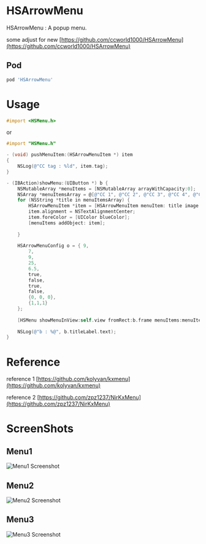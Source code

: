 # HSArrowMenu
HSArrowMenu : A popup menu.

some adjust for new [https://github.com/ccworld1000/HSArrowMenu](https://github.com/ccworld1000/HSArrowMenu)



## Pod

```ruby
pod 'HSArrowMenu'
```

# Usage

```objective-c
#import <HSMenu.h>
```
or

```objective-c
#import "HSMenu.h"
```

```objective-c
- (void) pushMenuItem:(HSArrowMenuItem *) item
{
    NSLog(@"CC tag : %ld", item.tag);
}

- (IBAction)showMenu:(UIButton *) b {
    NSMutableArray *menuItems = [NSMutableArray arrayWithCapacity:0];
    NSArray *menuItemsArray = @[@"CC 1", @"CC 2", @"CC 3", @"CC 4", @"CC 5", @"CC 6"];
    for (NSString *title in menuItemsArray) {
        HSArrowMenuItem *item = [HSArrowMenuItem menuItem: title image: [UIImage imageNamed:@"Touch"] target: self action:@selector(pushMenuItem:)];
        item.alignment = NSTextAlignmentCenter;
        item.foreColor = [UIColor blueColor];
        [menuItems addObject: item];
        
    }
    
    HSArrowMenuConfig o = { 9,
        7,
        9,
        25,
        6.5,
        true,
        false,
        true,
        false,
        {0, 0, 0},
        {1,1,1}
    };
    
    [HSMenu showMenuInView:self.view fromRect:b.frame menuItems:menuItems withOptions:o];
    
    NSLog(@"b : %@", b.titleLabel.text);
}
```

# Reference

reference 1 [https://github.com/kolyvan/kxmenu](https://github.com/kolyvan/kxmenu)

reference 2 [https://github.com/zpz1237/NirKxMenu](https://github.com/zpz1237/NirKxMenu)

# ScreenShots
## Menu1
![Menu1 Screenshot](https://raw.github.com/ccworld1000/HSArrowMenu/master/Documentation/menu1.gif)

## Menu2
![Menu2 Screenshot](https://raw.github.com/ccworld1000/HSArrowMenu/master/Documentation/menu2.gif)

## Menu3
![Menu3 Screenshot](https://raw.github.com/ccworld1000/HSArrowMenu/master/Documentation/menu3.gif)


